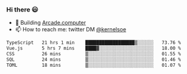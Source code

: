 ### Hi there 😃

- 🔨 Building [Arcade.computer](https://arcade.computer)
- 📫 How to reach me: twitter DM [@kernelsoe](https://twitter.com/kernelsoe)

<!--START_SECTION:waka-->

```txt
TypeScript   21 hrs 1 min    ██████████████████▒░░░░░░   73.76 %
Vue.js       5 hrs 7 mins    ████▓░░░░░░░░░░░░░░░░░░░░   18.00 %
CSS          26 mins         ▒░░░░░░░░░░░░░░░░░░░░░░░░   01.55 %
SQL          24 mins         ▒░░░░░░░░░░░░░░░░░░░░░░░░   01.46 %
TOML         18 mins         ▒░░░░░░░░░░░░░░░░░░░░░░░░   01.07 %
```

<!--END_SECTION:waka-->
